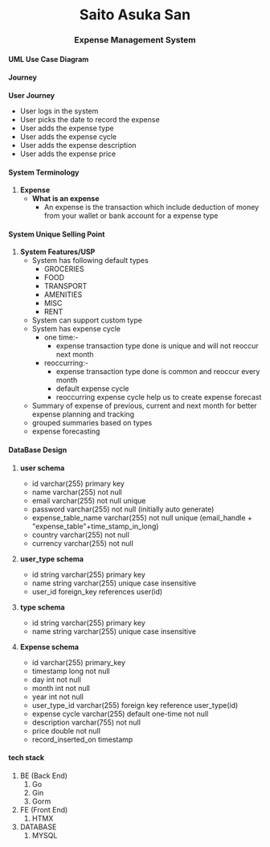 <h1 align='center'>Saito Asuka San</h1>

<h3 align='center'>Expense Management System</h3>


#### UML  Use Case Diagram


#### Journey

**User Journey**
-  User logs in the system
-  User picks the date to record the expense
-  User adds the expense type
-  User adds the expense cycle
-  User adds the expense description
-  User adds the expense price  



#### System Terminology

1. **Expense**
   - **What is an expense**
      - An expense is the transaction which include deduction of money from your wallet or bank account for a expense type



#### System Unique Selling Point

1. **System Features/USP**
     - System has following default types
        - GROCERIES
        - FOOD
        - TRANSPORT
        - AMENITIES
        - MISC
        - RENT
    - System can support custom type
    - System has expense cycle
      - one time:-
        - expense transaction type done is unique and will not reoccur next month
      - reoccurring:-
        - expense transaction type done is common and reoccur every month
        - default expense cycle
        - reoccurring expense cycle help us to create expense forecast
    - Summary of expense of previous, current and next month for better expense planning and tracking
    - grouped summaries based on types     
    - expense forecasting    


#### DataBase Design

1. **user schema**
    - id varchar(255) primary key
    - name varchar(255) not null
    - email varchar(255) not null unique
    - password varchar(255) not null (initially auto generate)
    - expense_table_name varchar(255) not null unique (email_handle + "expense_table"+time_stamp_in_long)
    - country varchar(255) not null
    - currency varchar(255) not null

2. **user_type schema**
    - id string varchar(255) primary key
    - name string varchar(255) unique case insensitive 
    - user_id foreign_key references user(id) 

3. **type schema**
    - id string varchar(255) primary key
    - name string varchar(255) unique case insensitive 

4. **Expense schema**
   - id varchar(255) primary_key
   - timestamp long not null
   - day int not null
   - month int not null
   - year int not null
   - user_type_id varchar(255) foreign key reference user_type(id)
   - expense cycle varchar(255) default one-time not null
   - description varchar(755) not null
   - price double not null
   - record_inserted_on timestamp  


#### tech stack

1. BE (Back End)
   1. Go
   2. Gin
   3. Gorm
2. FE (Front End)
   1. HTMX
3. DATABASE
   1. MYSQL


